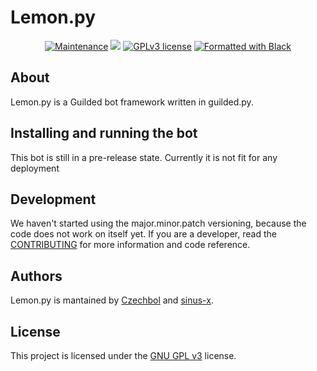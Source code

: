 # Lemon.py

<p align="center">
  <a href="https://github.com/Pumpkin-py/lemon.py/graphs/commit-activity"><img src="https://img.shields.io/github/last-commit/Pumpkin-py/lemon.py?style=for-the-badge" alt="Maintenance" /></a>
  <a href="https://github.com/Pumpkin-py/lemon.py/actions"><img src="https://img.shields.io/github/workflow/status/Pumpkin-py/lemon.py/Build?style=for-the-badge" /></a>
  <a href="https://github.com/Pumpkin-py/Lemon.py/blob/master/LICENSE"><img src="https://img.shields.io/badge/License-GPLv3-brightgreen?style=for-the-badge" alt="GPLv3 license" /></a>
  <a href="https://github.com/psf/black"><img src="https://img.shields.io/badge/code%20style-black-000000.svg?style=for-the-badge" alt="Formatted with Black" /></a>
</p>

## About

Lemon.py is a Guilded bot framework written in guilded.py.

## Installing and running the bot

This bot is still in a pre-release state. Currently it is not fit for any deployment

## Development

We haven't started using the major.minor.patch versioning, because the code does not work on itself yet. If you are a developer, read the [CONTRIBUTING](CONTRIBUTING.md) for more information and code reference.

## Authors

Lemon.py is mantained by [Czechbol](https://github.com/Czechbol) and
[sinus-x](https://github.com/sinus-x).

## License

This project is licensed under the [GNU GPL v3](LICENSE) license.
